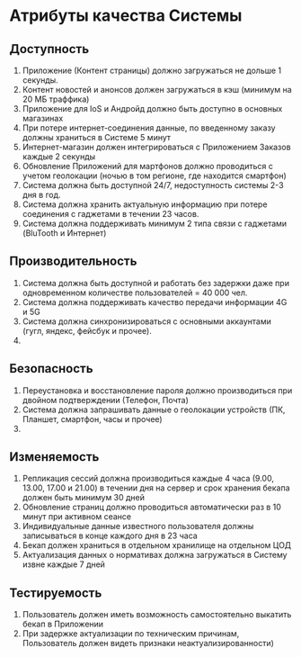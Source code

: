 # Атрибуты качества Системы
## Доступность
1. Приложение (Контент страницы) должно загружаться не дольше 1 секунды.
2. Контент новостей и анонсов должен загружаться в кэш (минимум на 20 МБ траффика)
3. Приложение для IoS и Андройд должно быть доступно в основных магазинах
4. При потере интернет-соединения данные, по введенному заказу  должны храниться в Системе 5 минут
5. Интернет-магазин должен интегрироваться с Приложением Заказов каждые 2 секунды
6. Обновление Приложений для мартфонов должно проводиться с учетом геолокации (ночью в том регионе, где находится смартфон)
7. Система должна быть доступной 24/7, недоступность системы 2-3 дня в год.
8. Система должна хранить актуальную информацию при потере соединения с гаджетами в течении 23 часов.
9. Система должна поддерживать минимум 2 типа связи с гаджетами (BluTooth и Интернет)

## Производительность
 1. Система должна быть доступной и работать без задержки даже при одновременном количестве пользователей = 40 000 чел.
 2. Система должна поддерживать качество передачи информации 4G и 5G
 3. Система должна синхронизироваться с основными аккаунтами (гугл, яндекс, фейсбук и прочее).
 4. 
## Безопасность
1. Переустановка и восстановление пароля должно производиться при двойном подтверждении (Телефон, Почта)
2. Система должна запрашивать данные о геолокации устройств (ПК, Планшет, смартфон, часы и прочее)
3. 


## Изменяемость
1. Репликация сессий должна производиться каждые 4 часа (9.00, 13.00, 17.00 и 21.00) в течении дня на сервер и срок хранения бекапа должен быть минимум 30 дней
2. Обновление страниц должно проводиться автоматически раз в 10 минут при активном сеансе
3. Индивидуальные данные известного пользователя должны записываться в конце каждого дня в 23 часа
4. Бекап должен храниться в отдельном хранилище на отдельном ЦОД
5. Актуализация данных о нормативах должна загружаться в Систему извне каждые 7 дней

## Тестируемость
1. Пользователь должен иметь возможность самостоятельно выкатить бекап в Приложении
2. При задержке актуализации по техническим причинам, Пользователь должен видеть признаки неактуализированности)

  



